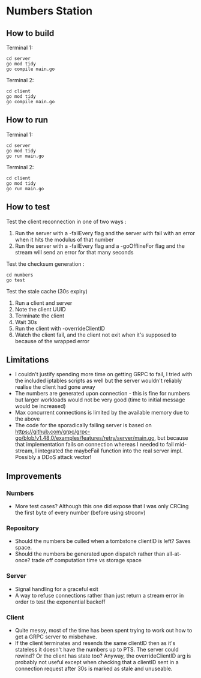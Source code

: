 # Numbers Station

## How to build

Terminal 1:

```
cd server
go mod tidy
go compile main.go
```

Terminal 2:

```
cd client
go mod tidy
go compile main.go
```

## How to run

Terminal 1:

```
cd server
go mod tidy
go run main.go
```

Terminal 2:

```
cd client
go mod tidy
go run main.go
```

## How to test

Test the client reconnection in one of two ways :

1. Run the server with a -failEvery <int> flag and the server with fail with an error when it hits the modulus of that number
2. Run the server with a -failEvery <int> flag and a -goOfflineFor flag and the stream will send an error for that many seconds

Test the checksum generation :

```
cd numbers
go test
```

Test the stale cache (30s expiry)

1. Run a client and server
2. Note the client UUID
3. Terminate the client
4. Wait 30s
5. Run the client with -overrideClientID <clientID>
6. Watch the client fail, and the client not exit when it's supposed to because of the wrapped error

## Limitations

- I couldn't justify spending more time on getting GRPC to fail, I tried with the included iptables scripts as well but the server wouldn't reliably realise the client had gone away
- The numbers are generated upon connection - this is fine for numbers but larger workloads would not be very good (time to initial message would be increased)
- Max concurrent connections is limited by the available memory due to the above
- The code for the sporadically failing server is based on https://github.com/grpc/grpc-go/blob/v1.48.0/examples/features/retry/server/main.go, but because that implementation fails on connection whereas I needed to fail mid-stream, I integrated the maybeFail function into the real server impl. Possibly a DDoS attack vector!

## Improvements

### Numbers

- More test cases? Although this one did expose that I was only CRCing the first byte of every number (before using strconv)

### Repository

- Should the numbers be culled when a tombstone clientID is left? Saves space.
- Should the numbers be generated upon dispatch rather than all-at-once? trade off computation time vs storage space

### Server

- Signal handling for a graceful exit
- A way to refuse connections rather than just return a stream error in order to test the exponential backoff

### Client

- Quite messy, most of the time has been spent trying to work out how to get a GRPC server to misbehave.
- If the client terminates and resends the same clientID then as it's stateless it doesn't have the numbers up to PTS. The server could rewind? Or the client has state too? Anyway, the overrideClientID arg is probably not useful except when checking that a clientID sent in a connection request after 30s is marked as stale and unuseable.